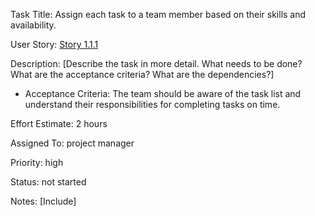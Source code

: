 Task Title: Assign each task to a team member based on their skills and availability.

User Story: [Story 1.1.1](../../stories/story_1.1.1.md)

Description: [Describe the task in more detail. What needs to be done? What are the acceptance criteria? What are the dependencies?]
* Acceptance Criteria: The team should be aware of the task list and understand their responsibilities for completing tasks on time.

Effort Estimate: 2 hours

Assigned To: project manager

Priority: high

Status: not started

Notes: [Include]